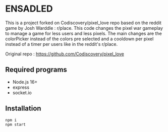 # ENSADLED

This is a project forked on Codiscovery/pixel_love repo based on the reddit game by Josh Warddle : r/place. 
This code changes the pixel war gameplay to manage a game for less users and less pixels. The main changes are the colorPicker instead of the colors pre selected and a cooldown per pixel instead of a timer per users like in the reddit's r/place.

Original repo : https://github.com/Codiscovery/pixel_love

## Required programs 

- Node.js 16+
- express
- socket.io

## Installation

```
npm i
npm start
```
